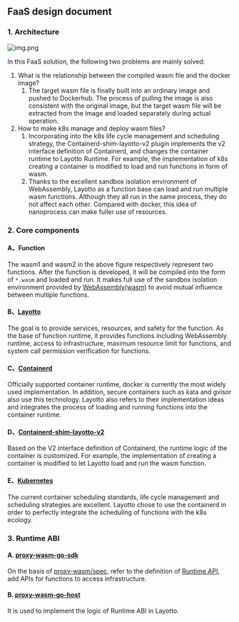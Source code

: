 ## FaaS design document

### 1. Architecture

![img.png](/img/faas/faas-design.jpg)

In this FaaS solution, the following two problems are mainly solved:
1. What is the relationship between the compiled wasm file and the docker image?
    1. The target wasm file is finally built into an ordinary image and pushed to Dockerhub. The process of pulling the image is also consistent with the original image, but the target wasm file will be extracted from the image and loaded separately during actual operation.
2. How to make k8s manage and deploy wasm files?
    1. Incorporating into the k8s life cycle management and scheduling strategy, the Containerd-shim-layotto-v2 plugin implements the v2 interface definition of Containerd, and changes the container runtime to Layotto Runtime. For example, the implementation of k8s creating a container is modified to load and run functions in form of wasm.
    2. Thanks to the excellent sandbox isolation environment of WebAssembly, Layotto as a function base can load and run multiple wasm functions. Although they all run in the same process, they do not affect each other. Compared with docker, this idea of nanoprocess can make fuller use of resources.

### 2. Core components

#### A、Function

The wasm1 and wasm2 in the above figure respectively represent two functions. After the function is developed, it will be compiled into the form of `*.wasm` and loaded and run. It makes full use of the sandbox isolation environment provided by [WebAssembly(wasm)](https://webassembly.org/) to avoid mutual influence between multiple functions.

#### B、[Layotto](https://github.com/mosn/layotto)

The goal is to provide services, resources, and safety for the function. As the base of function runtime, it provides functions including WebAssembly runtime, access to infrastructure, maximum resource limit for functions, and system call permission verification for functions.

#### C、[Containerd](https://containerd.io/)

Officially supported container runtime, docker is currently the most widely used implementation. In addition, secure containers such as kata and gvisor also use this technology. Layotto also refers to their implementation ideas and integrates the process of loading and running functions into the container runtime.

#### D、[Containerd-shim-layotto-v2](https://github.com/layotto/containerd-wasm)

Based on the V2 interface definition of Containerd, the runtime logic of the container is customized. For example, the implementation of creating a container is modified to let Layotto load and run the wasm function.

#### E、[Kubernetes](https://kubernetes.io/)

The current container scheduling standards, life cycle management and scheduling strategies are excellent. Layotto chose to use the containerd in order to perfectly integrate the scheduling of functions with the k8s ecology.

### 3. Runtime ABI

#### A. [proxy-wasm-go-sdk](https://github.com/layotto/proxy-wasm-go-sdk)

On the basis of [proxy-wasm/spec](https://github.com/proxy-wasm/spec), refer to the definition of [Runtime API](https://github.com/mosn/layotto/blob/main/spec/proto/runtime/v1/runtime.proto), add APIs for functions to access infrastructure.

#### B. [proxy-wasm-go-host](https://github.com/layotto/proxy-wasm-go-host)

It is used to implement the logic of Runtime ABI in Layotto.

